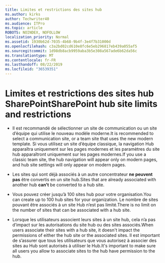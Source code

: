 ```yaml
---
title: Limites et restrictions des sites hub
ms.author: kirks
author: Techwriter40
ms.audience: ITPro
ms.topic: article
ROBOTS: NOINDEX, NOFOLLOW
localization_priority: Normal
ms.assetid: 1930b62d-7035-4b68-9b4f-3e4f7b31000d
ms.openlocfilehash: c3a2bd02cd610e8fc6e5eb296817eb439a055af5
ms.sourcegitcommit: 1d98db8acb9959aba3b5e308a567ade6b62da56c
ms.translationtype: MT
ms.contentlocale: fr-FR
ms.lasthandoff: 08/22/2019
ms.locfileid: "36539351"
---
```

# <a name="sharepoint-hub-site-limits-and-restrictions"></a><span data-ttu-id="2f754-102">Limites et restrictions des sites hub SharePoint</span><span class="sxs-lookup"><span data-stu-id="2f754-102">SharePoint hub site limits and restrictions</span></span>

- <span data-ttu-id="2f754-103">Il est recommandé de sélectionner un site de communication ou un site d’équipe qui utilise le nouveau modèle moderne.</span><span class="sxs-lookup"><span data-stu-id="2f754-103">It is recommended to select a communication site, or a team site that uses the new modern template.</span></span> <span data-ttu-id="2f754-104">Si vous utilisez un site d’équipe classique, la navigation Hub apparaîtra uniquement sur les pages modernes et les paramètres du site hub apparaîtront uniquement sur les pages modernes.</span><span class="sxs-lookup"><span data-stu-id="2f754-104">If you use a classic team site, the hub navigation will appear only on modern pages, and hub site settings will only appear on modern pages.</span></span>

- <span data-ttu-id="2f754-105">Les sites qui sont déjà associés à un autre concentrateur **ne peuvent pas** être convertis en un site hub.</span><span class="sxs-lookup"><span data-stu-id="2f754-105">Sites that are already associated with another hub **can't** be converted to a hub site.</span></span> 

- <span data-ttu-id="2f754-106">Vous pouvez créer jusqu’à 100 sites hub pour votre organisation.</span><span class="sxs-lookup"><span data-stu-id="2f754-106">You can create up to 100 hub sites for your organization.</span></span> <span data-ttu-id="2f754-107">Le nombre de sites pouvant être associés à un site Hub n’est pas limité.</span><span class="sxs-lookup"><span data-stu-id="2f754-107">There is no limit on the number of sites that can be associated with a hub site.</span></span>

- <span data-ttu-id="2f754-108">Lorsque les utilisateurs associent leurs sites à un site hub, cela n’a pas d’impact sur les autorisations du site hub ou des sites associés.</span><span class="sxs-lookup"><span data-stu-id="2f754-108">When users associate their sites with a hub site, it doesn't impact the permissions of either the hub site or the associated sites.</span></span> <span data-ttu-id="2f754-109">Il est important de s’assurer que tous les utilisateurs que vous autorisez à associer des sites au Hub sont autorisés à utiliser le Hub.</span><span class="sxs-lookup"><span data-stu-id="2f754-109">It's important to make sure all users you allow to associate sites to the hub have permission to the hub.</span></span>



